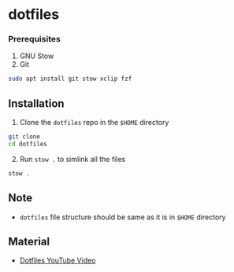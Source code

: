 # dotfiles

### Prerequisites
1. GNU Stow
2. Git

```bash
sudo apt install git stow xclip fzf
```

## Installation
1. Clone the `dotfiles` repo in the `$HOME` directory
```bash
git clone 
cd dotfiles
```
2. Run `stow .` to simlink all the files
```bash
stow .
```

## Note
- `dotfiles` file structure should be same as it is in `$HOME` directory

## Material
- [Dotfiles YouTube Video](https://youtu.be/y6XCebnB9gs?si=nGOn4nvUNb2ZLYp5)